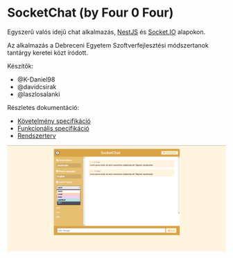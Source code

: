 # SocketChat (by Four 0 Four)

Egyszerű valós idejű chat alkalmazás, [NestJS](https://nestjs.com/) és [Socket.IO](https://socket.io/) alapokon.

Az alkalmazás a Debreceni Egyetem Szoftverfejlesztési módszertanok tantárgy keretei közt íródott.

Készítők:
- @K-Daniel98
- @davidcsirak
- @laszlosalanki

Részletes dokumentáció:
- [Követelmény specifikáció](https://github.com/laszlosalanki/socketchat/blob/main/kovetelmeny_specifikacio.md)
- [Funkcionális specifikáció](https://github.com/laszlosalanki/socketchat/blob/main/funkcionalis_specifikacio.md)
- [Rendszerterv](https://github.com/laszlosalanki/socketchat/blob/main/rendszerterv.md)

![Chat](https://github.com/laszlosalanki/socketchat/blob/main/docs/screen/chat.png)
